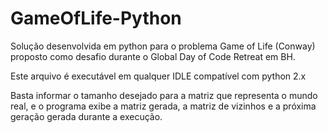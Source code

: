# GameOfLife-Python
Solução desenvolvida em python para o problema Game of Life (Conway) proposto como desafio durante o Global Day of Code Retreat em BH.

Este arquivo é executável em qualquer IDLE compatível com python 2.x

Basta informar o tamanho desejado para a matriz que representa o mundo real, e o programa exibe a matriz gerada, a matriz de vizinhos e a próxima geração gerada durante a execução.
